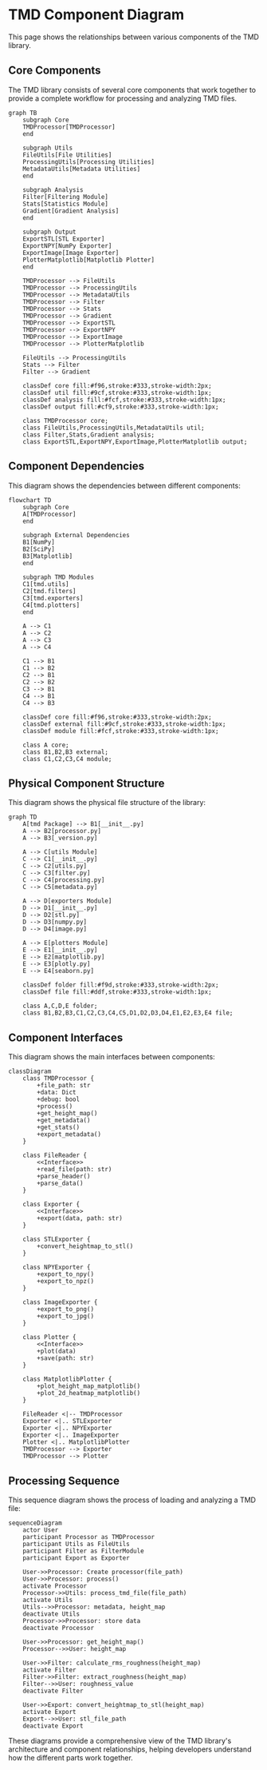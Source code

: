 # TMD Component Diagram

This page shows the relationships between various components of the TMD library.

## Core Components

The TMD library consists of several core components that work together to provide a complete workflow for processing and analyzing TMD files.

```mermaid
graph TB
    subgraph Core
    TMDProcessor[TMDProcessor]
    end
    
    subgraph Utils
    FileUtils[File Utilities]
    ProcessingUtils[Processing Utilities]
    MetadataUtils[Metadata Utilities]
    end
    
    subgraph Analysis
    Filter[Filtering Module]
    Stats[Statistics Module]
    Gradient[Gradient Analysis]
    end
    
    subgraph Output
    ExportSTL[STL Exporter]
    ExportNPY[NumPy Exporter]
    ExportImage[Image Exporter]
    PlotterMatplotlib[Matplotlib Plotter]
    end
    
    TMDProcessor --> FileUtils
    TMDProcessor --> ProcessingUtils
    TMDProcessor --> MetadataUtils
    TMDProcessor --> Filter
    TMDProcessor --> Stats
    TMDProcessor --> Gradient
    TMDProcessor --> ExportSTL
    TMDProcessor --> ExportNPY
    TMDProcessor --> ExportImage
    TMDProcessor --> PlotterMatplotlib
    
    FileUtils --> ProcessingUtils
    Stats --> Filter
    Filter --> Gradient

    classDef core fill:#f96,stroke:#333,stroke-width:2px;
    classDef util fill:#9cf,stroke:#333,stroke-width:1px;
    classDef analysis fill:#fcf,stroke:#333,stroke-width:1px;
    classDef output fill:#cf9,stroke:#333,stroke-width:1px;
    
    class TMDProcessor core;
    class FileUtils,ProcessingUtils,MetadataUtils util;
    class Filter,Stats,Gradient analysis;
    class ExportSTL,ExportNPY,ExportImage,PlotterMatplotlib output;
```

## Component Dependencies

This diagram shows the dependencies between different components:

```mermaid
flowchart TD
    subgraph Core
    A[TMDProcessor]
    end
    
    subgraph External Dependencies
    B1[NumPy]
    B2[SciPy]
    B3[Matplotlib]
    end
    
    subgraph TMD Modules
    C1[tmd.utils]
    C2[tmd.filters]
    C3[tmd.exporters]
    C4[tmd.plotters]
    end
    
    A --> C1
    A --> C2
    A --> C3
    A --> C4
    
    C1 --> B1
    C1 --> B2
    C2 --> B1
    C2 --> B2
    C3 --> B1
    C4 --> B1
    C4 --> B3
    
    classDef core fill:#f96,stroke:#333,stroke-width:2px;
    classDef external fill:#9cf,stroke:#333,stroke-width:1px;
    classDef module fill:#fcf,stroke:#333,stroke-width:1px;
    
    class A core;
    class B1,B2,B3 external;
    class C1,C2,C3,C4 module;
```

## Physical Component Structure

This diagram shows the physical file structure of the library:

```mermaid
graph TD
    A[tmd Package] --> B1[__init__.py]
    A --> B2[processor.py]
    A --> B3[_version.py]
    
    A --> C[utils Module]
    C --> C1[__init__.py]
    C --> C2[utils.py]
    C --> C3[filter.py]
    C --> C4[processing.py]
    C --> C5[metadata.py]
    
    A --> D[exporters Module]
    D --> D1[__init__.py]
    D --> D2[stl.py]
    D --> D3[numpy.py]
    D --> D4[image.py]
    
    A --> E[plotters Module]
    E --> E1[__init__.py]
    E --> E2[matplotlib.py]
    E --> E3[plotly.py]
    E --> E4[seaborn.py]
    
    classDef folder fill:#f9d,stroke:#333,stroke-width:2px;
    classDef file fill:#ddf,stroke:#333,stroke-width:1px;
    
    class A,C,D,E folder;
    class B1,B2,B3,C1,C2,C3,C4,C5,D1,D2,D3,D4,E1,E2,E3,E4 file;
```

## Component Interfaces

This diagram shows the main interfaces between components:

```mermaid
classDiagram
    class TMDProcessor {
        +file_path: str
        +data: Dict
        +debug: bool
        +process()
        +get_height_map()
        +get_metadata()
        +get_stats()
        +export_metadata()
    }
    
    class FileReader {
        <<Interface>>
        +read_file(path: str)
        +parse_header()
        +parse_data()
    }
    
    class Exporter {
        <<Interface>>
        +export(data, path: str)
    }
    
    class STLExporter {
        +convert_heightmap_to_stl()
    }
    
    class NPYExporter {
        +export_to_npy()
        +export_to_npz()
    }
    
    class ImageExporter {
        +export_to_png()
        +export_to_jpg()
    }
    
    class Plotter {
        <<Interface>>
        +plot(data)
        +save(path: str)
    }
    
    class MatplotlibPlotter {
        +plot_height_map_matplotlib()
        +plot_2d_heatmap_matplotlib()
    }
    
    FileReader <|-- TMDProcessor
    Exporter <|.. STLExporter
    Exporter <|.. NPYExporter
    Exporter <|.. ImageExporter
    Plotter <|.. MatplotlibPlotter
    TMDProcessor --> Exporter
    TMDProcessor --> Plotter
```

## Processing Sequence

This sequence diagram shows the process of loading and analyzing a TMD file:

```mermaid
sequenceDiagram
    actor User
    participant Processor as TMDProcessor
    participant Utils as FileUtils
    participant Filter as FilterModule
    participant Export as Exporter
    
    User->>Processor: Create processor(file_path)
    User->>Processor: process()
    activate Processor
    Processor->>Utils: process_tmd_file(file_path)
    activate Utils
    Utils-->>Processor: metadata, height_map
    deactivate Utils
    Processor->>Processor: store data
    deactivate Processor
    
    User->>Processor: get_height_map()
    Processor-->>User: height_map
    
    User->>Filter: calculate_rms_roughness(height_map)
    activate Filter
    Filter->>Filter: extract_roughness(height_map)
    Filter-->>User: roughness_value
    deactivate Filter
    
    User->>Export: convert_heightmap_to_stl(height_map)
    activate Export
    Export-->>User: stl_file_path
    deactivate Export
```

These diagrams provide a comprehensive view of the TMD library's architecture and component relationships, helping developers understand how the different parts work together.
